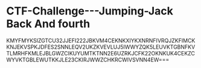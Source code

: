 # CTF-Challenge---Jumping-Jack Back And fourth
KMYFMYKSIZGTCU32JJEFI222JBKVM4CEKNKXIYKXNRNFIVRQJZKFIMCKKNJEKVSPKJDFES2SNNLEQV2UKZKVEVLUJ5IWWYZQK5LEUVKTGBNFKVTLMRHFKMLEJBLGWZCIKUYUMTKTNN2E6UZRKJCFK22OKNKUK4CEKZCWYVKTGBLEWUTKKJLE23CKIRJWWZCHKRCWIVSVNN4EW===
